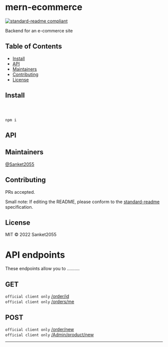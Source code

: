 # mern-ecommerce

[![standard-readme compliant](https://img.shields.io/badge/standard--readme-OK-green.svg?style=flat-square)](https://github.com/RichardLitt/standard-readme)

Backend for an e-commerce site

## Table of Contents

- [Install](#install)
- [API](#api)
- [Maintainers](#maintainers)
- [Contributing](#contributing)
- [License](#license)

## Install

```



npm i 

```



## API

## Maintainers

[@Sanket2055](https://github.com/Sanket2055)

## Contributing

PRs accepted.

Small note: If editing the README, please conform to the [standard-readme](https://github.com/RichardLitt/standard-readme) specification.

## License

MIT © 2022 Sanket2055

# API endpoints

These endpoints allow you to ..........

## GET

`official client only` [/order/id](#get-orderid) <br/>
`official client only` [/orders/me](#get-user-orders) <br/>

## POST

`official client only` [/order/new](#post-neworder) <br/>
`official client only` [/Admin/product/new](#does-something) <br/>

---

